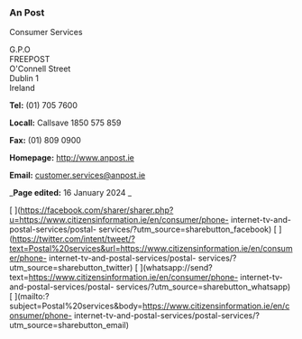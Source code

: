 ###  An Post

Consumer Services

G.P.O  
FREEPOST  
O'Connell Street  
Dublin 1  
Ireland

**Tel:** (01) 705 7600

**Locall:** Callsave 1850 575 859

**Fax:** (01) 809 0900

**Homepage:** [ http://www.anpost.ie ](http://www.anpost.ie)

**Email:** [ customer.services@anpost.ie ](mailto:customer.services@anpost.ie)

_**Page edited:** 16 January 2024 _

[
](https://facebook.com/sharer/sharer.php?u=https://www.citizensinformation.ie/en/consumer/phone-
internet-tv-and-postal-services/postal-
services/?utm_source=sharebutton_facebook) [
](https://twitter.com/intent/tweet/?text=Postal%20services&url=https://www.citizensinformation.ie/en/consumer/phone-
internet-tv-and-postal-services/postal-
services/?utm_source=sharebutton_twitter) [
](whatsapp://send?text=https://www.citizensinformation.ie/en/consumer/phone-
internet-tv-and-postal-services/postal-
services/?utm_source=sharebutton_whatsapp) [
](mailto:?subject=Postal%20services&body=https://www.citizensinformation.ie/en/consumer/phone-
internet-tv-and-postal-services/postal-services/?utm_source=sharebutton_email)
[ ](javascript:void\(0\))
